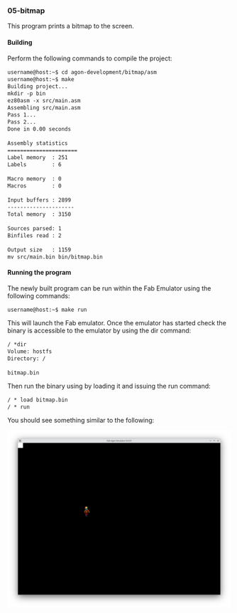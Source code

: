 ### 05-bitmap

This program prints a bitmap to the screen.

#### Building

Perform the following commands to compile the project:

```
username@host:~$ cd agon-development/bitmap/asm
username@host:~$ make
Building project...
mkdir -p bin
ez80asm -x src/main.asm
Assembling src/main.asm
Pass 1...
Pass 2...
Done in 0.00 seconds

Assembly statistics
======================
Label memory  : 251
Labels        : 6

Macro memory  : 0
Macros        : 0

Input buffers : 2899
---------------------
Total memory  : 3150

Sources parsed: 1
Binfiles read : 2

Output size   : 1159
mv src/main.bin bin/bitmap.bin
```

#### Running the program

The newly built program can be run within the Fab Emulator using the following commands:

```
username@host:~$ make run
```

This will launch the Fab emulator.  Once the emulator has started check the binary is accessible to the emulator by using the dir command:

```
/ *dir
Volume: hostfs
Directory: /

bitmap.bin
```

Then run the binary using by loading it and issuing the run command:

```
/ * load bitmap.bin
/ * run
```


You should see something similar to the following:

![Screenshot of the Fab Emulator](https://github.com/andymccall/agon-development/blob/main/05-bitmap/assets/05-bitmap_asm.png?raw=true)